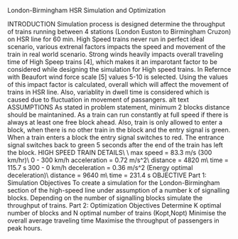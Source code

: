 London-Birmingham HSR Simulation and Optimization

INTRODUCTION
Simulation process is designed determine the throughput of trains running between 4 stations (London Euston to Birmingham Cruzon) on HSR line for 60 min. High Speed trains never run in perfect ideal scenario, various extrenal factors impacts the speed and movement of the train in real world scenario. Strong winds heavily impacts overall traveling time of High Speep trains [4], which makes it an imparotant factor to be considered while designing the simulation for High speed trains. In Refernce with Beaufort wind force scale [5] values 5-10 is selected. Using the values of this impact factor is calculated, overall which will affect the movement of trains in HSR line. Also, variablity in dwell time is considered which is caused due to fluctuation in movement of passangers.
alt text
ASSUMPTIONS
As stated in problem statement, minimum 2 blocks distance should be maintanined. As a train can run constantly at full speed if there is always at least one free block ahead. Also, train is only allowed to enter a block, when there is no other train in the block and the entry signal is green. When a train enters a block the entry signal switches to red. The entrance signal switches back to green 5 seconds after the end of the train has left the block.
HIGH SPEED TRAIN DETAILS\ \ max speed = 83.3 m/s (300 km/hr)\ 0 - 300 km/h
acceleration = 0.72 m/s^2\ distance = 4820 m\ time = 115.7 s
300 - 0 km/h
deceleration = 0.36 m/s^2 (Energy optimal deceleration)\ distance = 9640 m\ time = 231.4 s
OBJECTIVE
Part 1: Simulation Objectives
To create a simulation for the London-Birmingham section of the high-speed line under assumption of a number k of signalling blocks.
Depending on the number of signalling blocks simulate the throughput of trains.
Part 2: Optimization Objectives
Determine K optimal number of blocks and N optimal number of trains (Kopt,Nopt)
Minimise the overall average traveling time
Maximise the throughput of passengers in peak hours.
